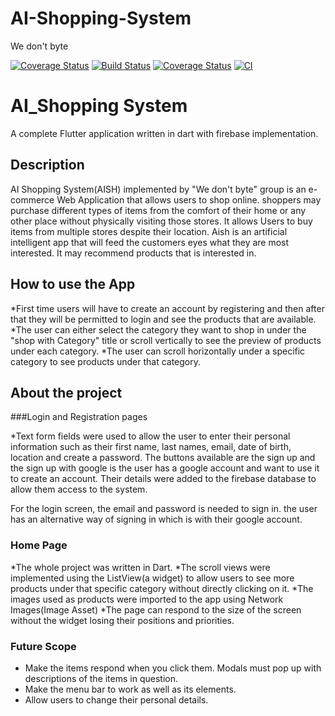 # AI-Shopping-System
We don't byte

[![Coverage Status](https://codecov.io/gh/Hardi-hood/AI-Shopping-System/branch/main/graph/badge.svg?token=XH30PUP0H5)](https://codecov.io/gh/Hardi-hood/AI-Shopping-System)
[![Build Status](https://www.travis-ci.com/Hardi-hood/AI-Shopping-System.svg?token=ENpXbvXAPqbefpT2ESg8&branch=main)](https://www.travis-ci.com/Hardi-hood/AI-Shopping-System)
[![Coverage Status](https://coveralls.io/repos/github/Hardi-hood/AI-shopping-system/badge.svg?branch=main)](https://coveralls.io/github/waffles-code/AI-shopping-system?branch=main)
[![CI](https://github.com/Hardi-hood/AI-Shopping-System/actions/workflows/main.yml/badge.svg)](https://github.com/Hardi-hood/AI-Shopping-System/actions/workflows/main.yml)

# AI_Shopping System

A complete Flutter application written in dart with firebase implementation.

## Description

AI Shopping System(AISH) implemented by "We don't byte" group is an e-commerce Web Application that allows users to shop online. 
shoppers may purchase different types of items from the comfort of their home or any other place without physically
visiting those stores. It allows Users to buy items from multiple stores despite their location. Aish is an artificial intelligent
app that will feed the customers eyes what they are most interested. It may recommend products that is interested in.

## How to use the App

*First time users will have to create an account by registering and then after that they will be permitted to login and see the 
products that are available.
*The user can either select the category they want to shop in under the "shop with Category" title or scroll vertically to see the
 preview of products under each category.
*The user can scroll horizontally under a specific category to see products under that category. 

## About the project

###Login and Registration pages

*Text form fields were used to allow the user to enter their personal information such as their first name, last names, email, 
date of birth, location and create a password. The buttons available are the sign up and the sign up with google is the user 
has a google account and want to use it to create an account. Their details were added to the firebase database to allow them 
access to the system.

For the login screen, the email and password is needed to sign in. the user has an alternative way of signing in which is with 
their google account.

### Home Page

*The whole project was written in Dart.
*The scroll views were implemented using the ListView(a widget) to allow users to see more products under that specific category
without directly clicking on it.
*The images used as products were imported to the app using Network Images(Image Asset)
*The page can respond to the size of the screen without the widget losing their positions and priorities.

### Future Scope

* Make the items respond when you click them. Modals must pop up with descriptions of the items in question.
* Make the menu bar to work as well as its elements.
* Allow users to change their personal details.

